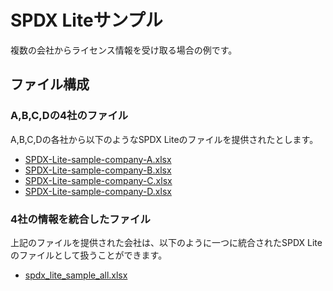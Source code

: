 # SPDX Liteサンプル

複数の会社からライセンス情報を受け取る場合の例です。

## ファイル構成

### A,B,C,Dの4社のファイル

A,B,C,Dの各社から以下のようなSPDX Liteのファイルを提供されたとします。

- [SPDX-Lite-sample-company-A.xlsx](SPDX-Lite-sample-company-A.xlsx)
- [SPDX-Lite-sample-company-B.xlsx](SPDX-Lite-sample-company-B.xlsx)
- [SPDX-Lite-sample-company-C.xlsx](SPDX-Lite-sample-company-C.xlsx)
- [SPDX-Lite-sample-company-D.xlsx](SPDX-Lite-sample-company-D.xlsx)

### 4社の情報を統合したファイル

上記のファイルを提供された会社は、以下のように一つに統合されたSPDX Liteのファイルとして扱うことができます。

- [spdx_lite_sample_all.xlsx](spdx_lite_sample_all.xlsx)
